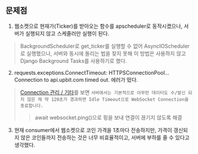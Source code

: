 ## 문제점
1. 웹소켓으로 현재가(Ticker)를 받아오는 함수를 apscheduler로 동작시켰으나, 서버가 실행되지 않고 스케줄러만 실행이 된다.
> BackgroundScheduler로 get_ticker를 실행할 수 없어 AsyncIOScheduler로 실행했으나, 서버와 동시에 돌리는 법을 찾지 못해 이 방법은 사용하지 않고 Django Background Tasks를 사용하기로 했다.


2. requests.exceptions.ConnectTimeout: HTTPSConnectionPool... Connection to api.upbit.com timed out. 에러가 떴다.
> [Connection 관리 / 기타](https://docs.upbit.com/docs/upbit-quotation-websocket#5-connection-%EA%B4%80%EB%A6%AC--%EA%B8%B0%ED%83%80)를 보면 `서버에서는 기본적으로 아무런 데이터도 수/발신 되지 않은 채 약 120초가 경과하면 Idle Timeout으로 WebSocket Connection을 종료합니다.`
>> await websocket.ping()으로 핑을 보내 연결이 끊기지 않도록 해결


3. 현재 consumer에서 웹소켓으로 코인 가격을 1초마다 전송하지만, 가격이 갱신되지 않은 코인들까지 전송하는 것은 너무 비효율적이고, 서버에 부하를 줄 수 있다고 생각했다.